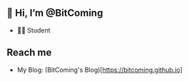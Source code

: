 ## 👋 Hi, I’m @BitComing
- 🧑‍🎓 Student

## Reach me
- My Blog: (BitComing's Blog)[https://bitcoming.github.io]

<!---
biuperman/biuperman is a ✨ special ✨ repository because its `README.md` (this file) appears on your GitHub profile.
You can click the Preview link to take a look at your changes.
--->

